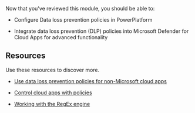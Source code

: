 Now that you've reviewed this module, you should be able to:

- Configure Data loss prevention policies in PowerPlatform

- Integrate data loss prevention (DLP) policies into Microsoft Defender for Cloud Apps for advanced functionality

## Resources

Use these resources to discover more.

- [Use data loss prevention policies for non-Microsoft cloud apps](/microsoft-365/compliance/dlp-use-policies-non-microsoft-cloud-apps?view=o365-worldwide?azure-portal=true)

- [Control cloud apps with policies](/cloud-app-security/data-protection-policies?azure-portal=true)

- [Working with the RegEx engine](/defender-cloud-apps/working-with-the-regex-engine?azure-portal=true)
